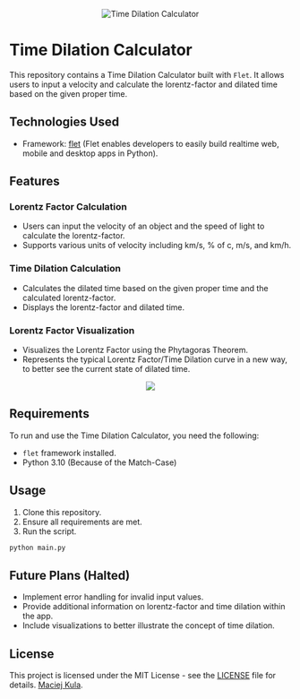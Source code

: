 <p align="center">
  <img src="https://cloud.mcjkula.com/index.php/core/preview?fileId=87204&x=3600&y=2338&a=true" alt="Time Dilation Calculator" width="auto" height="auto">
</p>

# Time Dilation Calculator

This repository contains a Time Dilation Calculator built with `Flet`. It allows users to input a velocity and calculate the lorentz-factor and dilated time based on the given proper time.

## Technologies Used

- Framework: [flet](https://github.com/flet-dev/flet) (Flet enables developers to easily build realtime web, mobile and desktop apps in Python).

## Features

### Lorentz Factor Calculation
- Users can input the velocity of an object and the speed of light to calculate the lorentz-factor.
- Supports various units of velocity including km/s, % of c, m/s, and km/h.

### Time Dilation Calculation
- Calculates the dilated time based on the given proper time and the calculated lorentz-factor.
- Displays the lorentz-factor and dilated time.

### Lorentz Factor Visualization
- Visualizes the Lorentz Factor using the Phytagoras Theorem.
- Represents the typical Lorentz Factor/Time Dilation curve in a new way, to better see the current state of dilated time.

<p align="center">
  <img src="./output_centered.gif">
</p>

## Requirements

To run and use the Time Dilation Calculator, you need the following:

- `flet` framework installed.
- Python 3.10 (Because of the Match-Case)

## Usage

1. Clone this repository.
2. Ensure all requirements are met.
3. Run the script.

```bash
python main.py
```

## Future Plans (Halted)
- Implement error handling for invalid input values.
- Provide additional information on lorentz-factor and time dilation within the app.
- Include visualizations to better illustrate the concept of time dilation.

## License
This project is licensed under the MIT License - see the [LICENSE](LICENSE) file for details. [Maciej Kula](https://github.com/mcjkula).